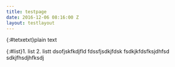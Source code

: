 ```yaml
---
title: testpage
date: 2016-12-06 08:16:00 Z
layout: testlayout
---
```


{:#tetxetxt}plain text

{:#list}1. list
2. listt dsofjskfkdjfld
fdssfjsdkjfdsk
fsdkjkfdsfksjdhfsd
sdkjfhsdjhfksdj
